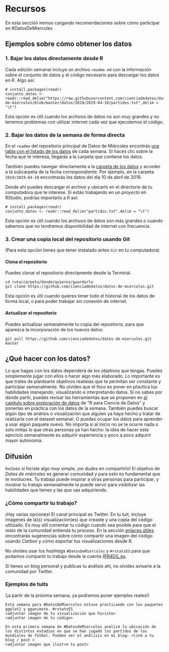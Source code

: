 # Recursos

En esta sección iremos cargando recomendaciones sobre cómo participar en #DatosDeMiercoles

## Ejemplos sobre cómo obtener los datos

### 1. Bajar los datos directamente desde R

Cada edición semanal incluye un archivo `readme.md` con la información sobre el conjunto de datos y el código necesario para descargar los datos en R. Algo así: 

```
# install.packages(readr)
conjunto_datos <- readr::read_delim("https://raw.githubusercontent.com/cienciadedatos/datos-de-miercoles/blob/master/datos/2019/2019-04-10/partidos.txt",delim = "\t")
```

Esta opción es útil cuando los archivos de datos no son muy grandes y no tenemos problemas con utilizar internet cada vez que ejecutemos el código.

### 2. Bajar los datos de la semana de forma directa

En el `readme` del repositorio principal de Datos de Miércoles encontrás [una tabla con el listado de los datos](https://github.com/cienciadedatos/datos-de-miercoles#datos) de cada semana. Si haces clic sobre la fecha que te interesa, llegarás a la carpeta que contiene los datos. 

También puedes navegar directamente a la [carpeta de los datos](https://github.com/cienciadedatos/datos-de-miercoles/tree/master/datos) y acceder a la subcarpeta de la fecha correspondiente. Por ejemplo, en la carpeta `2019/2019-04-10` encontrarás los datos del día 10 de abril de 2019. 

Desde ahí puedes descargar el archivo y ubicarlo en el directorio de tu computadora que te interese. Si estás trabajando en un _proyecto_ en RStudio, podrías importarlo a R así: 

```
# install.packages(readr)
conjunto_datos <- readr::read_delim("partidos.txt",delim = "\t")

```
Esta opción es útil cuando los archivos de datos son más grandes o cuando sabemos que no tendremos disponibilidad de internet con frecuencia.

### 3. Crear una copia local del repositorio usando Git

(Para esta opción tienes que tener instalado antes `Git` en tu computadora)

#### Clona el repositorio

Puedes clonar el repositorio directamente desde la Terminal.
```
cd ruta/carpeta/donde/quieres/guardarlo
git clone https://github.com/cienciadedatos/datos-de-miercoles.git
```

Esta opción es útil cuando quieres tener todo el historial de los datos de forma local, o para poder trabajar sin conexión de internet.

#### Actualizar el repositorio 

Puedes actualizar semanalmente tu copia del repositorio, para que aparezca la incorporación de los nuevos datos:

```
git pull https://github.com/cienciadedatos/datos-de-miercoles.git master
```

## ¿Qué hacer con los datos?

Lo que hagas con los datos dependerá de los objetivos que tengas. Puedes simplemente jugar con ellos o hacer algo más elaborado. Lo importante es que trates de plantearte objetivos realistas que te permitan ser constante y participar semanalmente. No olvides que el foco es poner en pŕactica tus habilidades manejando, visualizando e interpretando datos. 
Si no sabes por dónde partir, puedes revisar las herramientas que se proponen en [el capítulo sobre exploración de datos](https://es.r4ds.hadley.nz/explora-introduccion.html) de "R para Ciencia de Datos" y ponerlas en práctica con los datos de la semana. También puedes buscar algún tipo de análisis o visualización que alguien ya haya hecho y tratar de realizarla con el dataset semanal. O puedes ocupar los datos para aprender a usar algún paquete nuevo. 
No importa si al inicio no se te ocurre nada o solo imitas lo que otras personas ya han hecho: la idea de hacer este ejercicio semanalmente es adquirir experiencia y poco a poco adquirir mayor autonomía. 

## Difusión

Incluso si hiciste algo muy simple, ¡no dudes en compartirlo! El objetivo de _Datos de miércoles_ es generar comunidad y para esto es fundamental que te involucres. Tu trabajo puede inspirar a otras personas para participar, y mostrar tu trabajo semanalmente te puede servir para visibilizar las habilidades que tienes y las que vas adquiriendo.  


### ¿Cómo compartir tu trabajo?

¡Hay varias opciones!
El canal principal es Twitter. 
En tu tuit, incluye imágenes de la(s) visualización(es) que creaste y una copia del código utilizado. Es muy útil comentar tu código cuando sea posible para que el resto de la comunidad entienda tu proceso. En la sección [enlaces útiles](https://github.com/cienciadedatos/datos-de-miercoles#enlaces-%C3%BAtiles) encontrarás sugerencias sobre cómo compartir una imagen del código usando _Carbon_ y cómo exportar tus visualizaciones desde R.

No olvides usar los _hashtags_ `#DatosDeMiercoles` y `#rstatsES` para que podamos compartir tu trabajo desde la cuenta [@R4DS_es](https://twitter.com/r4ds_es).

Si tienes un blog personal y publicas tu análisis ahí, no olvides avisarle a la comunidad por Twitter.

### Ejemplos de tuits
(¡a partir de la próxima semana, ya podremos poner ejemplos reales!)

```
Esta semana para #DatosDeMiercoles estuve practicando con los paquetes ggplot2 y gganimate. #rstatsES
<adjuntar imagen de tu visualización que hiciste>
<adjuntar imagen de tu código>
```

```
En esta primera semana de #DatosdeMiercoles analicé la ubicación de los distintos estadios en que se han jugado los partidos de los mundiales de fútbol. Pueden ver el análisis en mi blog: <link a tu blog / post >
<adjuntar imagen que ilustre tu post>
```
